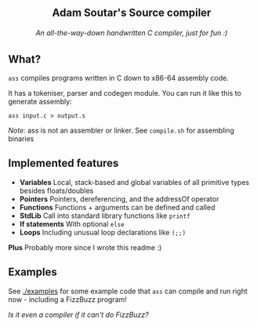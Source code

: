 <h2 align="center">
Adam Soutar's Source compiler
</h2>
<h6 align="center">
An all-the-way-down handwritten C compiler, just for fun :)
</h3>

## What?

`ass` compiles programs written in C down to x86-64 assembly code.

It has a tokeniser, parser and codegen module. You can run it like this to generate assembly:

```
ass input.c > output.s
```

_Note:_ ass is not an assembler or linker. See `compile.sh` for assembling binaries

## Implemented features

- **Variables** Local, stack-based and global variables of all primitive types besides floats/doubles
- **Pointers** Pointers, dereferencing, and the addressOf operator
- **Functions** Functions + arguments can be defined and called
- **StdLib** Call into standard library functions like `printf`
- **If statements** With optional `else`
- **Loops** Including unusual loop declarations like `(;;)`

**Plus** Probably more since I wrote this readme :)

## Examples

See [./examples](https://github.com/adamsoutar/ass/tree/master/examples) for some example
code that `ass` can compile and run right now - including a FizzBuzz program!

_Is it even a compiler if it can't do FizzBuzz?_
